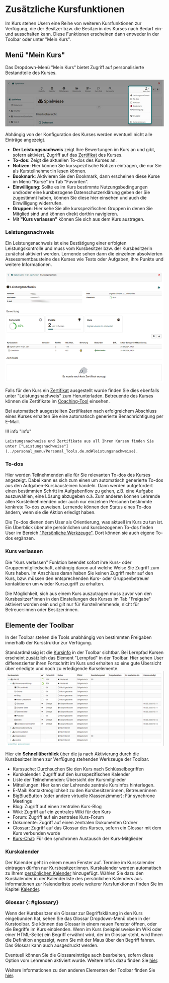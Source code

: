 # Zusätzliche Kursfunktionen

Im Kurs stehen Usern eine Reihe von weiteren Kursfunktionen zur Verfügung, die der Besitzer bzw. die Besitzerin des Kurses nach Bedarf ein- und ausschalten kann. Diese Funktionen erscheinen dann entweder in der Toolbar oder unter "Mein Kurs". 


## Menü "Mein Kurs"

Das Dropdown-Menü "Mein Kurs" bietet Zugriff auf personalisierte Bestandteile des Kurses.

![Dropdown - Mein Kurs](assets/Mein_Kurs_menue_19.jpg)

Abhängig von der Konfiguration des Kurses werden eventuell nicht alle Einträge angezeigt.

* **Der Leistungsnachweis** zeigt Ihre Bewertungen im Kurs an und gibt, sofern aktiviert, Zugriff auf das [Zertifikat](../learningresources/Course_Settings_Assessment.de.md#certificate) des Kurses.
* **To-dos**: Zeigt die aktuellen To-dos des Kurses an. 
* **Notizen**: Hier können Sie kursspezifische Notizen eintragen, die nur Sie als Kursteilnehmer:in lesen können.
* **Bookmark**: Aktivieren Sie den Bookmark, dann erscheinen diese Kurse im Menü "Kurse" im Tab "Favoriten".
* **Einwilligung**: Sollte es im Kurs bestimmte Nutzungsbedingungen und/oder eine kursbezogene Datenschutzerklärung geben der Sie zugestimmt haben, können Sie diese hier einsehen und auch die Einwilligung widerrufen.  
* **Gruppen**: Hier sehe Sie alle kursspezifischen Gruppen in denen Sie Mitglied sind und können direkt dorthin navigieren.
* Mit **"Kurs verlassen"** können Sie sich aus dem Kurs austragen.


### Leistungsnachweis

Ein Leistungsnachweis ist eine Bestätigung einer erfolgten Leistungskontrolle und muss vom Kursbesitzer bzw. der Kursbesitzerin zunächst aktiviert werden. Lernende sehen dann die einzelnen absolvierten Assessmentbausteine des Kurses wie Tests oder Aufgaben, ihre Punkte und weitere Informationen.

![Leistungsnachweis](assets/Leistungsnachweis_19.png)

Falls für den Kurs ein [Zertifikat](../learningresources/Course_Settings_Assessment.de.md#certificate) ausgestellt wurde finden Sie dies ebenfalls unter "Leistungsnachweis" zum Herunterladen. Betreuende des Kurses können die Zertifikate im [Coaching-Tool](../area_modules/Coaching.de.md) einsehen.

Bei automatisch ausgestellten Zertifikaten nach erfolgreichem Abschluss eines Kurses erhalten Sie eine automatisch generierte Benachrichtigung per E-Mail.

!!! info "Info"

    Leistungsnachweise und Zertifikate aus all Ihren Kursen finden Sie unter ["Leistungsnachweise"](../personal_menu/Personal_Tools.de.md#leistungsnachweise). 

### To-dos
Hier werden Teilnehmenden alle für Sie relevanten To-dos des Kurses angezeigt. 
Dabei kann es sich zum einen um automatisch generierte To-dos aus den Aufgaben-Kursbausteinen handeln. Dann werden aufgefordert einen bestimmten Schritt im Aufgabenflow zu gehen, z.B. eine Aufgabe auszuwählen, eine Lösung abzugeben o.ä. 
Zum anderen können Lehrende allen Kursteilnehmenden oder auch nur einzelnen Personen bestimmte konkrete To-dos zuweisen. Lernende können den Status eines To-dos ändern, wenn sie die Aktion erledigt haben. 

Die To-dos dienen dem User als Orientierung, was aktuell im Kurs zu tun ist. 
Ein Überblick über alle persönlichen und kursbezogenen To-dos finden User im Bereich ["Persönliche Werkzeuge"](../personal_menu/To-Dos.de.md). Dort können sie auch eigene To-dos ergänzen.


### Kurs verlassen

Die "Kurs verlassen" Funktion beendet sofort ihre Kurs- oder Gruppenmitgliedschaft, abhängig davon auf welche Weise Sie Zugriff zum Kurs haben. Im Anschluss daran haben Sie keinen Zugriff mehr auf den Kurs, bzw.
müssen den entsprechenden Kurs- oder Gruppenbetreuer kontaktieren um wieder Kurszugriff zu erhalten.

Die Möglichkeit, sich aus einem Kurs auszutragen muss zuvor von den Kursbesitzer*innen in den Einstellungen des Kurses im Tab "Freigabe" aktiviert worden sein und gilt nur für Kursteilnehmende, nicht für Betreuer:innen oder Besitzer:innen.

## Elemente der Toolbar

In der Toolbar stehen die Tools unabhängig von bestimmten Freigaben innerhalb der Kursstruktur zur Verfügung.

Standardmässig ist die [Kursinfo](../learningresources/Info_page.de.md) in der Toolbar sichtbar. Bei Lernpfad Kursen erscheint zusätzlich das Element "Lernpfad" in der Toolbar. Hier sehen User differenzierter ihren Fortschritt im Kurs und erhalten so eine gute Übersicht über erledigte und noch zu erledigende Kurselemente. 
![Mein Lernpfad](assets/Mein_Lernpfad.png)

Hier ein **Schnellüberblick** über die ja nach Aktivierung durch die Kursbesitzer:innen zur Verfügung stehenden Werkzeuge der Toolbar. 

* Kurssuche: Durchsuchen Sie den Kurs nach Schlüsselbegriffen
* Kurskalender: Zugriff auf den kursspezifischen Kalender
* Liste der Teilnehmenden: Übersicht der Kursmitglieder
* Mitteilungen: Hier kann der Lehrende zentrale Kursinfos hinterlegen.
* E-Mail: Kontaktmöglichkeit zu den Kursbesitzer:innen, Betreuer:innen 
* BigBlueButton (oder andere virtuelle Klassenzimmer): Für synchrone Meetings
* Blog: Zugriff auf einen zentralen Kurs-Blog
* Wiki: Zugriff auf ein zentrales Wiki für den Kurs
* Forum: Zugriff auf ein zentrales Kurs-Forum
* Dokumente: Zugriff auf einen zentralen Dokumenten Ordner
* Glossar: Zugriff auf das Glossar des Kurses, sofern ein Glossar mit dem Kurs verbunden wurde
* [Kurs-Chat](../basic_concepts/Chat.de.md): Für den synchronen Austausch der Kurs-Mitglieder



### Kurskalender

Der Kalender geht in einem neuen Fenster auf. Termine im Kurskalender eintragen dürfen nur Kursbesitzer:innen. Kurskalender werden automatisch zu Ihrem [persönlichen Kalender](../personal_menu/Personal_Tools.de.md) hinzugefügt. Wählen Sie dazu den Kurskalender in der Kalenderliste des persönlichen Kalenders aus. Informationen zur Kalenderliste sowie weiterer Kursfunktionen finden Sie im Kapitel [Kalender](../personal_menu/Calendar.de.md).

### Glossar {: #glossary}

Wenn der Kursbesitzer ein Glossar zur Begriffsklärung in den Kurs eingebunden hat, sehen Sie das Glossar Dropdown-Menü oben in der Kurstoolbar. Sie können das Glossar in einem neuen Fenster öffnen, oder die Begriffe im Kurs einblenden. Wenn im Kurs (beispielsweise im Wiki oder einer HTML-Seite) ein Begriff erwähnt wird, der im Glossar steht, wird Ihnen die Definition angezeigt, wenn Sie mit der Maus über den Begriff fahren. Das Glossar kann auch ausgedruckt werden.

Eventuell können Sie die Glossareinträge auch bearbeiten, sofern diese Option vom Lehrenden aktiviert wurde. Weitere Infos dazu finden Sie [hier](../learningresources/Using_Additional_Course_Features.de.md).

Weitere Informationen zu den anderen Elementen der Toolbar finden Sie [hier](../learningresources/Using_Additional_Course_Features.de.md). 

